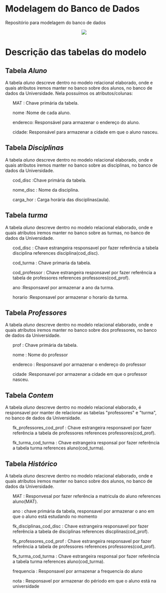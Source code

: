 
# Modelagem do Banco de Dados
Repositório para modelagem do banco de dados

<div align="center">
  <img src="/Universidade/Lógico_1.png"/>
</div>

# Descrição das tabelas do modelo

<h2>Tabela <i>Aluno</i></h2>
A tabela <i>aluno</i> descreve dentro no modelo relacional elaborado, onde e quais atributos iremos manter no banco
sobre dos alunos, no banco de dados da Universidade.
Nela possuímos os atributos/colunas:
<ul>
    <p>MAT : Chave primária da tabela.</p>
    <p>nome :Nome de cada aluno.</p>
    <p>endereco: Responsável para armazenar o endereço do aluno.</p>
    <p>cidade: Responsável para armazenar a cidade em que o aluno nasceu.</p>
</ul>

<h2>Tabela <i>Disciplinas</i></h2>
A tabela <i>aluno</i> descreve dentro no modelo relacional elaborado, onde e quais atributos iremos manter no banco
sobre as disciplinas, no banco de dados da Universidade.
<ul>
  <p>cod_disc :Chave primária da tabela.</p>
    <p>nome_disc : Nome da disciplina.</p>
    <p>carga_hor : Carga horária das disciplinas(aula).</p>
</ul>

<h2>Tabela <i> turma</i></h2>
A tabela <i>aluno</i> descreve dentro no modelo relacional elaborado, onde e quais atributos iremos manter no banco
sobre as turmas, no banco de dados da Universidade.
<ul>
  <p>cod_disc : Chave estrangeira responsavel por fazer referência a tabela disciplina references disciplina(cod_disc).</p>
    <p>cod_turma : Chave primaria da tabela.</p>
    <p>cod_professor : Chave estrangeira responsavel por fazer referência a tabela de professores references professores(cod_prof).</p>
    <p>ano :Responsavel por armazenar a ano da turma.</p>
    <p>horario :Responsavel por armazenar o horario da turma.</p>
 </ul>

<h2>Tabela <i> Professores</i></h2>
A tabela <i>aluno</i> descreve dentro no modelo relacional elaborado, onde e quais atributos iremos manter no banco
sobre dos professores, no banco de dados da Universidade.
<ul>
  <p>prof : Chave primária da tabela.</p>
    <p>nome : Nome do professor</p>
    <p>endereco : Responsavel por armazenar o endereço do professor</p>
    <p>cidade :Responsavel por armazenar a cidade em que o professor nasceu.</p>
 </ul>
 
<h2>Tabela <i> Contem</i></h2>
A tabela <i>aluno</i> descreve dentro no modelo relacional elaborado, é responsavel por manter de relacionar as tabelas "professores" e  "turma", no banco de dados da Universidade.
<ul>
    <p>fk_professores_cod_prof : Chave estrangeira responsavel por fazer referência a tabela de professores references professores(cod_prof).</p>
    <p>fk_turma_cod_turma : Chave estrangeira responsal por fazer referência a tabela turma references aluno(cod_turma).</p>
</ul>

<h2>Tabela <i>Histórico</i></h2>
A tabela <i>aluno</i> descreve dentro no modelo relacional elaborado, onde e quais atributos iremos manter no banco
sobre dos alunos, no banco de dados da Universidade.
<ul>
    <p>MAT : Responvesal por fazer referência a matricula do aluno references aluno(MAT).</p>
    <p>ano : chave primária da tabela, responsavel por armazenar o ano em que o aluno está estudando no momento</p>
    <p>fk_disciplinas_cod_disc : Chave estrangeira responsavel por fazer referência a tabela de disciplinas references discplinas(cod_prof).</p>
    <p>fk_professores_cod_prof : Chave estrangeira responsavel por fazer referência a tabela de professores references professores(cod_prof).</p>
    <p>fk_turma_cod_turma : Chave estrangeira responsal por fazer referência a tabela turma references aluno(cod_turma).</p>
    <p>frequencia : Responsavel por armazenar a frequencia do aluno</p>
    <p>nota : Responsavel por armazenar do périodo em que o aluno está na universidade</p>
</ul>
